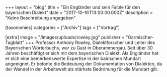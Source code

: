 +++
layout = "blog"
title = "Ein Engländer und sein Faible für den bayerischen Dialekt"
date = "2017-10-16T13:00:00.000Z"
description = "Keine Beschreibung angegeben"

[taxonomies]
categories = ["Archiv"]
tags = ["Vortrag"]

[extra]
image = "/images/uploads/rowley.jpg"
publisher = "Garmischer-Tagblatt"
+++
Professor Anthony Rowley, Dialektforscher und Leiter des Bayerischen Wörterbuchs, war zu Gast in Oberammergau. Seit über 30 Jahren beschäftigt er sich mit dem bayerischen Dialekt. Als Engländer hat er sich eine bemerkenswerte Expertise in der bairischen Mundart angeeignet. Er betonte die Bedeutung der Dokumentation von Dialekten, da der Wandel in der Arbeitswelt als stärkste Bedrohung für die Mundart gilt.
